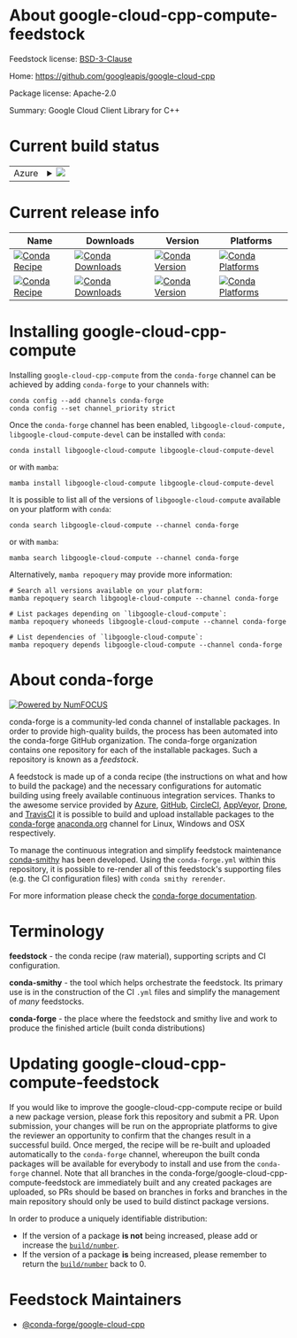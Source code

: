 About google-cloud-cpp-compute-feedstock
========================================

Feedstock license: [BSD-3-Clause](https://github.com/conda-forge/google-cloud-cpp-compute-feedstock/blob/main/LICENSE.txt)

Home: https://github.com/googleapis/google-cloud-cpp

Package license: Apache-2.0

Summary: Google Cloud Client Library for C++

Current build status
====================


<table>
    
  <tr>
    <td>Azure</td>
    <td>
      <details>
        <summary>
          <a href="https://dev.azure.com/conda-forge/feedstock-builds/_build/latest?definitionId=21487&branchName=main">
            <img src="https://dev.azure.com/conda-forge/feedstock-builds/_apis/build/status/google-cloud-cpp-compute-feedstock?branchName=main">
          </a>
        </summary>
        <table>
          <thead><tr><th>Variant</th><th>Status</th></tr></thead>
          <tbody><tr>
              <td>linux_64</td>
              <td>
                <a href="https://dev.azure.com/conda-forge/feedstock-builds/_build/latest?definitionId=21487&branchName=main">
                  <img src="https://dev.azure.com/conda-forge/feedstock-builds/_apis/build/status/google-cloud-cpp-compute-feedstock?branchName=main&jobName=linux&configuration=linux%20linux_64_" alt="variant">
                </a>
              </td>
            </tr><tr>
              <td>linux_aarch64</td>
              <td>
                <a href="https://dev.azure.com/conda-forge/feedstock-builds/_build/latest?definitionId=21487&branchName=main">
                  <img src="https://dev.azure.com/conda-forge/feedstock-builds/_apis/build/status/google-cloud-cpp-compute-feedstock?branchName=main&jobName=linux&configuration=linux%20linux_aarch64_" alt="variant">
                </a>
              </td>
            </tr><tr>
              <td>linux_ppc64le</td>
              <td>
                <a href="https://dev.azure.com/conda-forge/feedstock-builds/_build/latest?definitionId=21487&branchName=main">
                  <img src="https://dev.azure.com/conda-forge/feedstock-builds/_apis/build/status/google-cloud-cpp-compute-feedstock?branchName=main&jobName=linux&configuration=linux%20linux_ppc64le_" alt="variant">
                </a>
              </td>
            </tr><tr>
              <td>osx_64</td>
              <td>
                <a href="https://dev.azure.com/conda-forge/feedstock-builds/_build/latest?definitionId=21487&branchName=main">
                  <img src="https://dev.azure.com/conda-forge/feedstock-builds/_apis/build/status/google-cloud-cpp-compute-feedstock?branchName=main&jobName=osx&configuration=osx%20osx_64_" alt="variant">
                </a>
              </td>
            </tr><tr>
              <td>osx_arm64</td>
              <td>
                <a href="https://dev.azure.com/conda-forge/feedstock-builds/_build/latest?definitionId=21487&branchName=main">
                  <img src="https://dev.azure.com/conda-forge/feedstock-builds/_apis/build/status/google-cloud-cpp-compute-feedstock?branchName=main&jobName=osx&configuration=osx%20osx_arm64_" alt="variant">
                </a>
              </td>
            </tr><tr>
              <td>win_64</td>
              <td>
                <a href="https://dev.azure.com/conda-forge/feedstock-builds/_build/latest?definitionId=21487&branchName=main">
                  <img src="https://dev.azure.com/conda-forge/feedstock-builds/_apis/build/status/google-cloud-cpp-compute-feedstock?branchName=main&jobName=win&configuration=win%20win_64_" alt="variant">
                </a>
              </td>
            </tr>
          </tbody>
        </table>
      </details>
    </td>
  </tr>
</table>

Current release info
====================

| Name | Downloads | Version | Platforms |
| --- | --- | --- | --- |
| [![Conda Recipe](https://img.shields.io/badge/recipe-libgoogle--cloud--compute-green.svg)](https://anaconda.org/conda-forge/libgoogle-cloud-compute) | [![Conda Downloads](https://img.shields.io/conda/dn/conda-forge/libgoogle-cloud-compute.svg)](https://anaconda.org/conda-forge/libgoogle-cloud-compute) | [![Conda Version](https://img.shields.io/conda/vn/conda-forge/libgoogle-cloud-compute.svg)](https://anaconda.org/conda-forge/libgoogle-cloud-compute) | [![Conda Platforms](https://img.shields.io/conda/pn/conda-forge/libgoogle-cloud-compute.svg)](https://anaconda.org/conda-forge/libgoogle-cloud-compute) |
| [![Conda Recipe](https://img.shields.io/badge/recipe-libgoogle--cloud--compute--devel-green.svg)](https://anaconda.org/conda-forge/libgoogle-cloud-compute-devel) | [![Conda Downloads](https://img.shields.io/conda/dn/conda-forge/libgoogle-cloud-compute-devel.svg)](https://anaconda.org/conda-forge/libgoogle-cloud-compute-devel) | [![Conda Version](https://img.shields.io/conda/vn/conda-forge/libgoogle-cloud-compute-devel.svg)](https://anaconda.org/conda-forge/libgoogle-cloud-compute-devel) | [![Conda Platforms](https://img.shields.io/conda/pn/conda-forge/libgoogle-cloud-compute-devel.svg)](https://anaconda.org/conda-forge/libgoogle-cloud-compute-devel) |

Installing google-cloud-cpp-compute
===================================

Installing `google-cloud-cpp-compute` from the `conda-forge` channel can be achieved by adding `conda-forge` to your channels with:

```
conda config --add channels conda-forge
conda config --set channel_priority strict
```

Once the `conda-forge` channel has been enabled, `libgoogle-cloud-compute, libgoogle-cloud-compute-devel` can be installed with `conda`:

```
conda install libgoogle-cloud-compute libgoogle-cloud-compute-devel
```

or with `mamba`:

```
mamba install libgoogle-cloud-compute libgoogle-cloud-compute-devel
```

It is possible to list all of the versions of `libgoogle-cloud-compute` available on your platform with `conda`:

```
conda search libgoogle-cloud-compute --channel conda-forge
```

or with `mamba`:

```
mamba search libgoogle-cloud-compute --channel conda-forge
```

Alternatively, `mamba repoquery` may provide more information:

```
# Search all versions available on your platform:
mamba repoquery search libgoogle-cloud-compute --channel conda-forge

# List packages depending on `libgoogle-cloud-compute`:
mamba repoquery whoneeds libgoogle-cloud-compute --channel conda-forge

# List dependencies of `libgoogle-cloud-compute`:
mamba repoquery depends libgoogle-cloud-compute --channel conda-forge
```


About conda-forge
=================

[![Powered by
NumFOCUS](https://img.shields.io/badge/powered%20by-NumFOCUS-orange.svg?style=flat&colorA=E1523D&colorB=007D8A)](https://numfocus.org)

conda-forge is a community-led conda channel of installable packages.
In order to provide high-quality builds, the process has been automated into the
conda-forge GitHub organization. The conda-forge organization contains one repository
for each of the installable packages. Such a repository is known as a *feedstock*.

A feedstock is made up of a conda recipe (the instructions on what and how to build
the package) and the necessary configurations for automatic building using freely
available continuous integration services. Thanks to the awesome service provided by
[Azure](https://azure.microsoft.com/en-us/services/devops/), [GitHub](https://github.com/),
[CircleCI](https://circleci.com/), [AppVeyor](https://www.appveyor.com/),
[Drone](https://cloud.drone.io/welcome), and [TravisCI](https://travis-ci.com/)
it is possible to build and upload installable packages to the
[conda-forge](https://anaconda.org/conda-forge) [anaconda.org](https://anaconda.org/)
channel for Linux, Windows and OSX respectively.

To manage the continuous integration and simplify feedstock maintenance
[conda-smithy](https://github.com/conda-forge/conda-smithy) has been developed.
Using the ``conda-forge.yml`` within this repository, it is possible to re-render all of
this feedstock's supporting files (e.g. the CI configuration files) with ``conda smithy rerender``.

For more information please check the [conda-forge documentation](https://conda-forge.org/docs/).

Terminology
===========

**feedstock** - the conda recipe (raw material), supporting scripts and CI configuration.

**conda-smithy** - the tool which helps orchestrate the feedstock.
                   Its primary use is in the construction of the CI ``.yml`` files
                   and simplify the management of *many* feedstocks.

**conda-forge** - the place where the feedstock and smithy live and work to
                  produce the finished article (built conda distributions)


Updating google-cloud-cpp-compute-feedstock
===========================================

If you would like to improve the google-cloud-cpp-compute recipe or build a new
package version, please fork this repository and submit a PR. Upon submission,
your changes will be run on the appropriate platforms to give the reviewer an
opportunity to confirm that the changes result in a successful build. Once
merged, the recipe will be re-built and uploaded automatically to the
`conda-forge` channel, whereupon the built conda packages will be available for
everybody to install and use from the `conda-forge` channel.
Note that all branches in the conda-forge/google-cloud-cpp-compute-feedstock are
immediately built and any created packages are uploaded, so PRs should be based
on branches in forks and branches in the main repository should only be used to
build distinct package versions.

In order to produce a uniquely identifiable distribution:
 * If the version of a package **is not** being increased, please add or increase
   the [``build/number``](https://docs.conda.io/projects/conda-build/en/latest/resources/define-metadata.html#build-number-and-string).
 * If the version of a package **is** being increased, please remember to return
   the [``build/number``](https://docs.conda.io/projects/conda-build/en/latest/resources/define-metadata.html#build-number-and-string)
   back to 0.

Feedstock Maintainers
=====================

* [@conda-forge/google-cloud-cpp](https://github.com/orgs/conda-forge/teams/google-cloud-cpp/)

